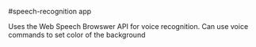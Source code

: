 ﻿#speech-recognition app

Uses the Web Speech Browswer API for voice recognition. Can use voice commands to set color of the background

